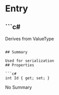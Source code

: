 # Entry

## ```c#
Derives from ValueType
```

## Summary

Used for serialization
## Properties

```c#
int Id { get; set; } 
```
No Summary

